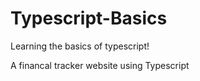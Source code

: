 # Typescript-Basics
Learning the basics of typescript!

A financal tracker website 
using Typescript
